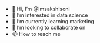 - 👋 Hi, I’m @Imsakshisoni
- 👀 I’m interested in data science
- 🌱 I’m currently learning marketing
- 💞️ I’m looking to collaborate on 
- 📫 How to reach me 

<!---
Imsakshisoni/Imsakshisoni is a ✨ special ✨ repository because its `README.md` (this file) appears on your GitHub profile.
You can click the Preview link to take a look at your changes.
--->

